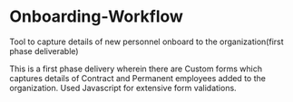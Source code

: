 # Onboarding-Workflow
Tool to capture details of new personnel onboard to the organization(first phase deliverable)

This is a first phase delivery wherein there are Custom forms which captures details of Contract and Permanent employees added to the organization.
Used Javascript for extensive form validations.